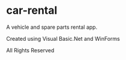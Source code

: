 # car-rental

A vehicle and spare parts rental app.

Created using Visual Basic.Net and WinForms

All Rights Reserved

